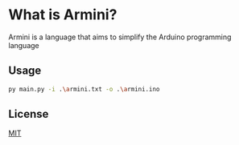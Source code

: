 # What is Armini?

Armini is a language that aims to simplify the Arduino programming language

## Usage

```bash
py main.py -i .\armini.txt -o .\armini.ino
```

## License
[MIT](https://choosealicense.com/licenses/mit/)
